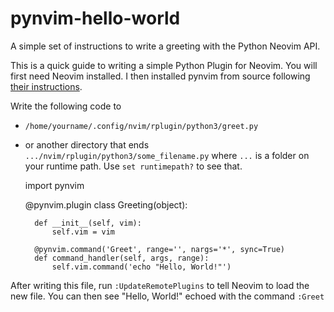 # pynvim-hello-world
A simple set of instructions to write a greeting with the Python Neovim API.

This is a quick guide to writing a simple Python Plugin for Neovim. You will first need Neovim installed. I then installed pynvim from source following [their instructions](https://pynvim.readthedocs.io/en/latest/installation.html#install-from-source).

Write the following code to 
* `/home/yourname/.config/nvim/rplugin/python3/greet.py` 
* or another directory that ends `.../nvim/rplugin/python3/some_filename.py` where `...` is a folder on your runtime path. Use `set runtimepath?` to see that.

    import pynvim

    @pynvim.plugin
    class Greeting(object):

        def __init__(self, vim):
            self.vim = vim

        @pynvim.command('Greet', range='', nargs='*', sync=True)
        def command_handler(self, args, range):
            self.vim.command('echo "Hello, World!"')

After writing this file, run `:UpdateRemotePlugins` to tell Neovim to load the new file. You can then see "Hello, World!" echoed with the command `:Greet`
